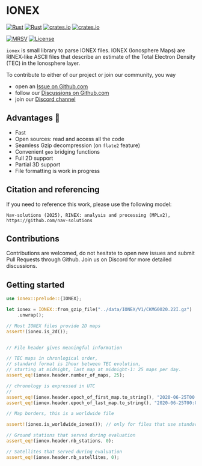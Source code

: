 IONEX
=====

[![Rust](https://github.com/nav-solutions/ionex/actions/workflows/rust.yml/badge.svg)](https://github.com/nav-solutions/ionex/actions/workflows/rust.yml)
[![Rust](https://github.com/nav-solutions/ionex/actions/workflows/daily.yml/badge.svg)](https://github.com/nav-solutions/ionex/actions/workflows/daily.yml)
[![crates.io](https://docs.rs/ionex/badge.svg)](https://docs.rs/ionex/)
[![crates.io](https://img.shields.io/crates/d/ionex.svg)](https://crates.io/crates/ionex)

[![MRSV](https://img.shields.io/badge/MSRV-1.82.0-orange?style=for-the-badge)](https://github.com/rust-lang/rust/releases/tag/1.82.0)
[![License](https://img.shields.io/badge/license-MPL_2.0-orange?style=for-the-badge&logo=mozilla)](https://github.com/nav-solutions/ionex/blob/main/LICENSE)


`ionex` is small library to parse IONEX files. IONEX (Ionosphere Maps) are RINEX-like 
ASCII files that describe an estimate of the Total Electron Density (TEC) in the 
Ionosphere layer. 

To contribute to either of our project or join our community, you way
- open an [Issue on Github.com](https://github.com/nav-solutions/ionex/issues) 
- follow our [Discussions on Github.com](https://github.com/nav-solutions/discussions)
- join our [Discord channel](https://discord.gg/EqhEBXBmJh)

## Advantages :rocket: 

- Fast
- Open sources: read and access all the code
- Seamless Gzip decompression (on `flate2` feature)
- Convenient `geo` bridging functions
- Full 2D support
- Partial 3D support
- File formatting is work in progress

## Citation and referencing

If you need to reference this work, please use the following model:

`Nav-solutions (2025), RINEX: analysis and processing (MPLv2), https://github.com/nav-solutions`

## Contributions

Contributions are welcomed, do not hesitate to open new issues
and submit Pull Requests through Github. Join us on Discord for more detailed
discussions.

## Getting started

```rust
use ionex::prelude::{IONEX};

let ionex = IONEX::from_gzip_file("../data/IONEX/V1/CKMG0020.22I.gz")
    .unwrap();

// Most IONEX files provide 2D maps
assert!(ionex.is_2d());


// File header gives meaningful information

// TEC maps in chronlogical order, 
// standard format is 1hour between TEC evolution,
// starting at midnight, last map at midnight-1: 25 maps per day.
assert_eq!(ionex.header.number_of_maps, 25);

// chronology is expressed in UTC 
// 
assert_eq!(ionex.header.epoch_of_first_map.to_string(), "2020-06-25T00:00:00 UTC");
assert_eq!(ionex.header.epoch_of_last_map.to_string(), "2020-06-25T00:00:00 UTC");

// Map borders, this is a worldwide file

assert!(ionex.is_worldwide_ionex()); // only for files that use standard naming

// Ground stations that served during evaluation
assert_eq!(ionex.header.nb_stations, 0);

// Satellites that served during evaluation
assert_eq!(ionex.header.nb_satellites, 0);

```
